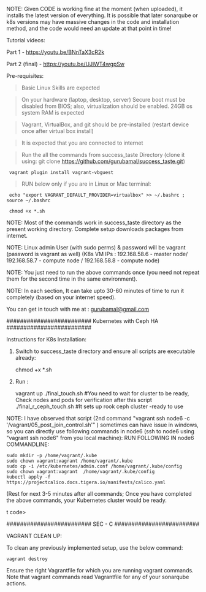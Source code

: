 NOTE:
Given CODE is working fine at the moment (when uploaded), it installs the latest version of everything. It is possible that later sonarqube or k8s versions may have massive changes in the code and installation method, and the code would need an update at that point in time!

Tutorial videos:

Part 1  - https://youtu.be/BNnTaX3cR2k

Part 2 (final) - https://youtu.be/UJlWT4wgpSw

Pre-requisites:

> Basic Linux Skills are expected

> On your hardware (laptop, desktop, server) Secure boot must be disabled from BIOS; also, virtualization should be enabled. 24GB os system RAM is expected

> Vagrant, VirtualBox, and git should be pre-installed (restart device once after virtual box install)

> It is expected that you are connected to internet 

> Run the all the commands from success_taste Directory (clone it using: git clone https://github.com/gurubamal/success_taste.git)

     vagrant plugin install vagrant-vbguest
 
> RUN below only if you are in Linux or Mac terminal:

     echo "export VAGRANT_DEFAULT_PROVIDER=virtualbox" >> ~/.bashrc ; source ~/.bashrc

     chmod +x *.sh

NOTE: Most of the commands work in success_taste directory as the present working directory. Complete setup downloads packages from internet. 

NOTE: Linux admin User (with sudo perms) & password will be vagrant (password is vagrant as well) (K8s VM IPs : 192.168.58.6 - master node/ 192.168.58.7 - compute node / 192.168.58.8 - compute node)

NOTE: You just need to run the above commands once (you need not repeat them for the second time in the same environment). 

NOTE: In each section, It can take upto 30-60 minutes of time to run it completely (based on your internet speed).

You can get in touch with me at : gurubamal@gmail.com



######################### Kubernetes with Ceph HA #########################

Instructions for K8s Installation:

1) Switch to success_taste directory and ensure all scripts are executable already:
	
	chmod +x *.sh

2)  Run :
	
	vagrant up 
	./final_touch.sh  #You need to wait for cluster to be ready, Check nodes and pods for verification after this script  
	./final_r_ceph_touch.sh #It sets up rook ceph cluster -ready to use 
	
	
	

NOTE: I have observed that script (2nd command "vagrant ssh node6  -c '/vagrant/05_post_join_control.sh'" ) sometimes can have issue in windows, so you can directly use following commands in node6 (ssh to node6 using "vagrant ssh node6" from you local machine):
RUN FOLLOWING IN node6 COMMANDLINE:

	sudo mkdir -p /home/vagrant/.kube
	sudo chown vagrant:vagrant /home/vagrant/.kube
	sudo cp -i /etc/kubernetes/admin.conf /home/vagrant/.kube/config
	sudo chown vagrant:vagrant  /home/vagrant/.kube/config
	kubectl apply -f https://projectcalico.docs.tigera.io/manifests/calico.yaml


 (Rest for next 3-5 minutes after all commands; Once you have completed the above commands, your Kubernetes cluster would be ready.

t code>


######################### SEC - C #########################

VAGRANT CLEAN UP:

To clean any previously implemented setup, use the below command:

	vagrant destroy

Ensure the right Vagrantfile for which you are running vagrant commands. Note that vagrant commands read  Vagrantfile for any of your sonarqube  actions.




